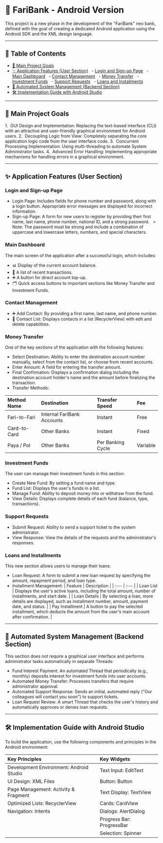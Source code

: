 # 📱 FariBank - Android Version

This project is a new phase in the development of the "FariBank" neo bank, defined with the goal of creating a dedicated Android application using the Android SDK and the XML design language.

---

## 📖 Table of Contents

- [🎯 Main Project Goals](#main-project-goals)
- [✨ Application Features (User Section)](#application-features-user-section)
  - [Login and Sign-up Page](#login-and-sign-up-page)
  - [Main Dashboard](#main-dashboard)
  - [Contact Management](#contact-management)
  - [Money Transfer](#money-transfer)
  - [Investment Funds](#investment-funds)
  - [Support Requests](#support-requests)
  - [Loans and Installments](#loans-and-installments)
- [🤖 Automated System Management (Backend Section)](#automated-system-management-backend-section)
- [🛠 Implementation Guide with Android Studio](#implementation-guide-with-android-studio)

---

## 🎯 Main Project Goals

1.  GUI Design and Implementation: Replacing the text-based interface (CLI) with an attractive and user-friendly graphical environment for Android users.
2.  Decoupling Logic from View: Completely separating the core application logic code from the user interface code.
3.  Concurrent Processing Implementation: Using multi-threading to automate System Administrator tasks.
4.  Advanced Error Handling: Implementing appropriate mechanisms for handling errors in a graphical environment.

---

## ✨ Application Features (User Section)

### Login and Sign-up Page
- Login Page: Includes fields for phone number and password, along with a login button. Appropriate error messages are displayed for incorrect information.
- Sign-up Page: A form for new users to register by providing their first name, last name, phone number, national ID, and a strong password.
  > Note: The password must be strong and include a combination of uppercase and lowercase letters, numbers, and special characters.

### Main Dashboard
The main screen of the application after a successful login, which includes:
- 📊 Display of the current account balance.
- 📜 A list of recent transactions.
- ➕ A button for direct account top-up.
- 🗂 Quick access buttons to important sections like Money Transfer and Investment Funds.

### Contact Management
- ➕ Add Contact: By providing a first name, last name, and phone number.
- 📝 Contact List: Displays contacts in a list (RecyclerView) with edit and delete capabilities.

### Money Transfer
One of the key sections of the application with the following features:
- Select Destination: Ability to enter the destination account number manually, select from the contact list, or choose from recent accounts.
- Enter Amount: A field for entering the transfer amount.
- Final Confirmation: Displays a confirmation dialog including the destination account holder's name and the amount before finalizing the transaction.
- Transfer Methods:

| Method Name | Destination | Transfer Speed | Fee |
| :--- | :--- | :--- | :--- |
| Fari-to-Fari | Internal FariBank Accounts | Instant | Free |
| Card-to-Card| Other Banks | Instant | Fixed |
| Paya / Pol | Other Banks | Per Banking Cycle | Variable |

### Investment Funds
The user can manage their investment funds in this section:
- Create New Fund: By setting a fund name and type.
- Fund List: Displays the user's funds in a list.
- Manage Fund: Ability to deposit money into or withdraw from the fund.
- View Details: Displays complete details of each fund (balance, type, transactions).

### Support Requests
- Submit Request: Ability to send a support ticket to the system administrator.
- View Response: View the details of the requests and the administrator's responses.

### Loans and Installments
This new section allows users to manage their loans:
- Loan Request: A form to submit a new loan request by specifying the amount, repayment period, and loan type.
- Installment Management:
| Feature | Description |
| :--- | :--- |
| Loan List | Displays the user's active loans, including the total amount, number of installments, and start date. |
| Loan Details | By selecting a loan, more details are displayed, such as installment number, amount, payment date, and status. |
| Pay Installment | A button to pay the selected installment, which deducts the amount from the user's main account after confirmation. |

---

## 🤖 Automated System Management (Backend Section)

This section does not require a graphical user interface and performs administrator tasks automatically in separate Threads:
- Fund Interest Payment: An automated Thread that periodically (e.g., monthly) deposits interest for investment funds into user accounts.
- Automated Money Transfer: Processes transfers that require administrator approval.
- Automated Support Response: Sends an initial, automated reply ("Our colleagues will contact you soon") to support tickets.
- Loan Request Review: A smart Thread that checks the user's history and automatically approves or denies loan requests.

---

## 🛠 Implementation Guide with Android Studio

To build the application, use the following components and principles in the Android environment:

| Key Principles | Key Widgets |
| :--- | :--- |
| Development Environment: Android Studio | Text Input: EditText |
| UI Design: XML Files | Button: Button |
| Page Management: Activity & Fragment | Text Display: TextView |
| Optimized Lists: RecyclerView | Cards: CardView |
| Navigation: Intents | Dialogs: AlertDialog |
| | Progress Bar: ProgressBar |
| | Selection: Spinner |
